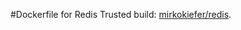 #Dockerfile for Redis
Trusted build: [mirkokiefer/redis](https://index.docker.io/u/mirkokiefer/redis/).